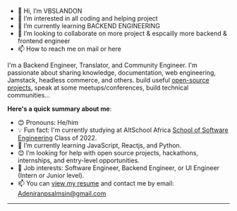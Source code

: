 - 👋 Hi, I’m VBSLANDON
- 👀 I’m interested in all coding and helping project
- 🌱 I’m currently learning BACKEND ENGINEERING
- 💞️ I’m looking to collaborate on more project & espcailly more backend & frontend engineer
- 📫 How to reach me on mail or here

<!---
VBSLANDON/VBSLANDON is a ✨ special ✨ repository because its `README.md` (this file) appears on your GitHub profile.
You can click the Preview link to take a look at your changes.
--->

I'm a Backend Engineer, Translator, and Community Engineer. I'm passionate about sharing knowledge, documentation, web engineering, Jamstack, headless commerce, and others. build useful [open-source projects](https://github.com/VBSLANDON), speak at some meetups/conferences, build technical communities...

**Here's a quick summary about me**:

- 😊 Pronouns: He/him
- 💡 Fun fact: I'm currently studying at AltSchool Africa [School of Software Engineering](https://altschoolafrica.com/schools/engineering) Class of 2022.
- 🌱 I’m currently learning JavaScript, Reactjs, and Python.
- 😊 I’m looking for help with open source projects, hackathons, internships, and entry-level opportunities.
- 💼 Job interests: Software Engineer, Backend Engineer, or UI Engineer (Intern or Junior level).
- 📫 You can [view my resume](#) and contact me by email: Adeniranpsalmsin@gmail.com

---
